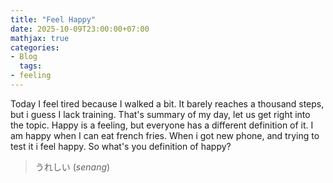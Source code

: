 ```yaml
---
title: "Feel Happy"
date: 2025-10-09T23:00:00+07:00
mathjax: true
categories:
- Blog
  tags:
- feeling
---
```


Today I feel tired because I walked a bit. It barely reaches a thousand steps, but i guess I lack training. That's summary of my day, let us get right into the topic. Happy is a feeling, but everyone has a different definition of it. I am happy when I can eat french fries. When i got new phone, and trying to test it i feel happy. So what's you definition of happy?

> うれしい (*senang*)


